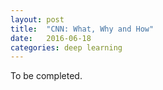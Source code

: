 ```yaml
---
layout: post
title:  "CNN: What, Why and How"
date:   2016-06-18
categories: deep learning
---
```

To be completed.
